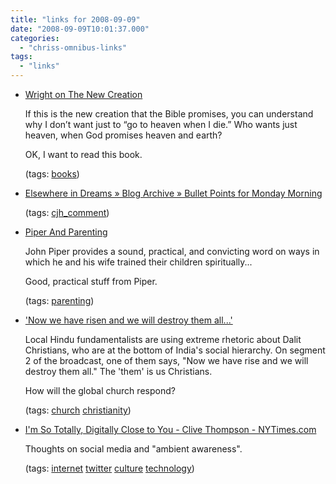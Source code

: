 ```yaml
---
title: "links for 2008-09-09"
date: "2008-09-09T10:01:37.000"
categories: 
  - "chriss-omnibus-links"
tags: 
  - "links"
---
```


- [Wright on The New Creation](http://feeds.feedburner.com/~r/BetweenTwoWorlds/~3/386873239/wright-on-new-creation.html)
    
    If this is the new creation that the Bible promises, you can understand why I don’t want just to “go to heaven when I die.” Who wants just heaven, when God promises heaven and earth?
    
    OK, I want to read this book.
    
    (tags: [books](http://delicious.com/hubbsc/books))
    
- [Elsewhere in Dreams » Blog Archive » Bullet Points for Monday Morning](http://www.rmfo-blogs.com/daniel/2008/09/08/bullet-points-for-monday-morning/#comment-19581)
    
    (tags: [cjh\_comment](http://delicious.com/hubbsc/cjh_comment))
    
- [Piper And Parenting](http://www.newcitypres.com/blog/?p=485)
    
    John Piper provides a sound, practical, and convicting word on ways in which he and his wife trained their children spiritually...
    
    Good, practical stuff from Piper.
    
    (tags: [parenting](http://delicious.com/hubbsc/parenting))
    
- ['Now we have risen and we will destroy them all...'](http://blog.christianitytoday.com/ctliveblog/archives/2008/09/now_we_have_ris.html)
    
    Local Hindu fundamentalists are using extreme rhetoric about Dalit Christians, who are at the bottom of India's social hierarchy. On segment 2 of the broadcast, one of them says, "Now we have rise and we will destroy them all." The 'them' is us Christians.
    
    How will the global church respond?
    
    (tags: [church](http://delicious.com/hubbsc/church) [christianity](http://delicious.com/hubbsc/christianity))
    
- [I'm So Totally, Digitally Close to You - Clive Thompson - NYTimes.com](http://www.nytimes.com/2008/09/07/magazine/07awareness-t.html?pagewanted=1&_r=1)
    
    Thoughts on social media and "ambient awareness".
    
    (tags: [internet](http://delicious.com/hubbsc/internet) [twitter](http://delicious.com/hubbsc/twitter) [culture](http://delicious.com/hubbsc/culture) [technology](http://delicious.com/hubbsc/technology))
